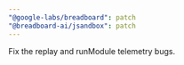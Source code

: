 ```yaml
---
"@google-labs/breadboard": patch
"@breadboard-ai/jsandbox": patch
---
```


Fix the replay and runModule telemetry bugs.
